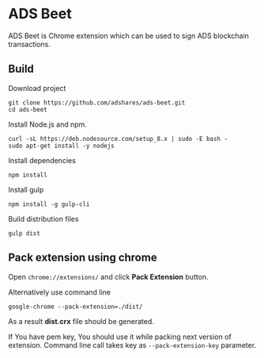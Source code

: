 # ADS Beet

ADS Beet is Chrome extension which can be used to sign ADS blockchain transactions.

## Build

Download project
```
git clone https://github.com/adshares/ads-beet.git
cd ads-beet
```

Install Node.js and npm.
```
curl -sL https://deb.nodesource.com/setup_8.x | sudo -E bash -
sudo apt-get install -y nodejs
```

Install dependencies
```
npm install
```

Install gulp
```
npm install -g gulp-cli
```

Build distribution files
```
gulp dist
```

## Pack extension using chrome

Open `chrome://extensions/` and click **Pack Extension** button.

Alternatively use command line
```
google-chrome --pack-extension=./dist/
```
As a result **dist.crx** file should be generated.

If You have pem key, You should use it while packing next version of extension.
Command line call takes key as `--pack-extension-key` parameter.
